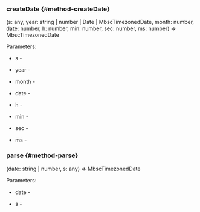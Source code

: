 ### createDate {#method-createDate}

(s: any, year: string &#124; number &#124; Date &#124; MbscTimezonedDate, month: number, date: number, h: number, min: number, sec: number, ms: number) => MbscTimezonedDate




Parameters:
 - s - 

 - year - 

 - month - 

 - date - 

 - h - 

 - min - 

 - sec - 

 - ms - 


### parse {#method-parse}

(date: string &#124; number, s: any) => MbscTimezonedDate




Parameters:
 - date - 

 - s - 

